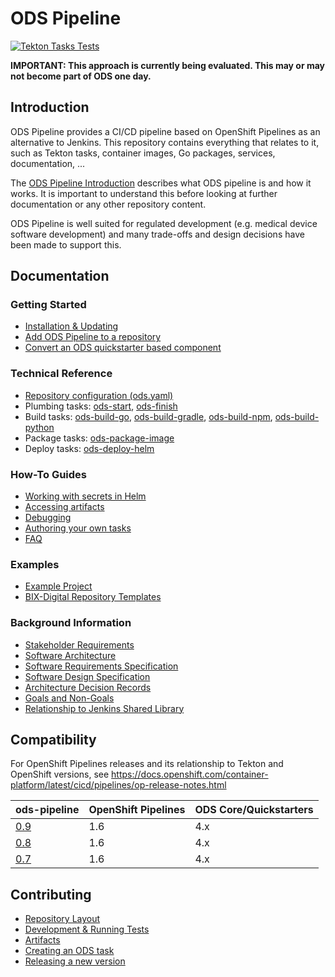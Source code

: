 # ODS Pipeline

[![Tekton Tasks Tests](https://github.com/opendevstack/ods-pipeline/actions/workflows/main.yaml/badge.svg)](https://github.com/opendevstack/ods-pipeline/actions/workflows/main.yaml)

**IMPORTANT: This approach is currently being evaluated. This may or may not become part of ODS one day.**

## Introduction

ODS Pipeline provides a  CI/CD pipeline based on OpenShift Pipelines as an alternative to Jenkins. This repository contains everything that relates to it, such as Tekton tasks, container images, Go packages, services, documentation, ...

The [ODS Pipeline Introduction](/docs/introduction.adoc) describes what ODS pipeline is and how it works. It is important to understand this before looking at further documentation or any other repository content.

ODS Pipeline is well suited for regulated development (e.g. medical device software development) and many trade-offs and design decisions have been made to support this.

## Documentation

### Getting Started
* [Installation & Updating](/docs/installation.adoc)
* [Add ODS Pipeline to a repository](/docs/add-to-repository.adoc)
* [Convert an ODS quickstarter based component](/docs/convert-quickstarter-component.adoc)

### Technical Reference
* [Repository configuration (ods.yaml)](/docs/ods-configuration.adoc)
* Plumbing tasks: [ods-start](/docs/tasks/ods-start.adoc), [ods-finish](/docs/tasks/ods-finish.adoc)
* Build tasks: [ods-build-go](/docs/tasks/ods-build-go.adoc), [ods-build-gradle](/docs/tasks/ods-build-gradle.adoc), [ods-build-npm](/docs/tasks/ods-build-npm.adoc), [ods-build-python](/docs/tasks/ods-build-python.adoc)
* Package tasks: [ods-package-image](/docs/tasks/ods-package-image.adoc)
* Deploy tasks: [ods-deploy-helm](/docs/tasks/ods-deploy-helm.adoc)

### How-To Guides
* [Working with secrets in Helm](/docs/helm-secrets.adoc)
* [Accessing artifacts](/docs/accessing-artifacts.adoc)
* [Debugging](/docs/debugging.adoc)
* [Authoring your own tasks](/docs/authoring-tasks.adoc)
* [FAQ](https://github.com/opendevstack/ods-pipeline/wiki/FAQ)

### Examples
* [Example Project](/docs/example-project.adoc)
* [BIX-Digital Repository Templates](https://github.com/BIX-Digital/ods-pipeline-examples)

### Background Information
* [Stakeholder Requirements](/docs/design/stakeholder-requirements.adoc)
* [Software Architecture](/docs/design/software-architecture.adoc)
* [Software Requirements Specification](/docs/design/software-requirements-specification.adoc)
* [Software Design Specification](/docs/design/software-design-specification.adoc)
* [Architecture Decision Records](/docs/adr)
* [Goals and Non-Goals](/docs/design/goals-and-nongoals.adoc)
* [Relationship to Jenkins Shared Library](/docs/design/relationship-shared-library.adoc)

## Compatibility

For OpenShift Pipelines releases and its relationship to Tekton and OpenShift versions, see https://docs.openshift.com/container-platform/latest/cicd/pipelines/op-release-notes.html

| ods-pipeline | OpenShift Pipelines | ODS Core/Quickstarters |
|---|---|---|
| [0.9](https://github.com/opendevstack/ods-pipeline/releases/tag/v0.9.0) | 1.6 | 4.x |
| [0.8](https://github.com/opendevstack/ods-pipeline/releases/tag/v0.8.0) | 1.6 | 4.x |
| [0.7](https://github.com/opendevstack/ods-pipeline/releases/tag/v0.7.0) | 1.6 | 4.x |

## Contributing

* [Repository Layout](/docs/repository-layout.adoc)
* [Development & Running Tests](/docs/development.adoc)
* [Artifacts](/docs/artifacts.adoc)
* [Creating an ODS task](/docs/creating-an-ods-task.adoc)
* [Releasing a new version](/docs/releasing.adoc)
